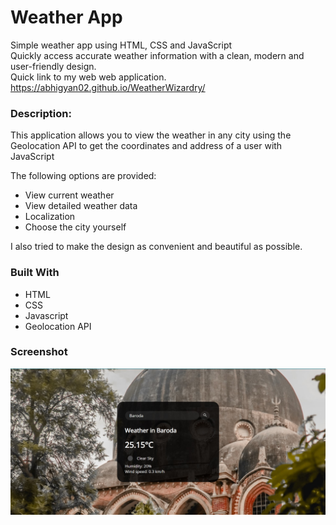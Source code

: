 # Weather App

Simple weather app using HTML, CSS and JavaScript </br>
Quickly access accurate weather information with a clean, modern and user-friendly design.</br>
Quick link to my web web application.
https://abhigyan02.github.io/WeatherWizardry/

### Description:

This application allows you to view the weather in any city using the Geolocation API to get the coordinates and address of a user with JavaScript

The following options are provided:

- View current weather
- View detailed weather data
- Localization 
- Choose the city yourself

I also tried to make the design as convenient and beautiful as possible.

### Built With

* HTML
* CSS
* Javascript
* Geolocation API

### Screenshot

![image](/screenshot.jpg)
